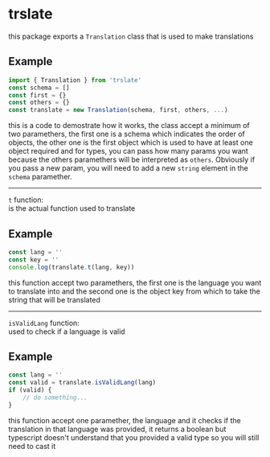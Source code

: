 # trslate
this package exports a `Translation` class that is used to make translations

## Example

```js
import { Translation } from 'trslate'
const schema = []
const first = {}
const others = {}
const translate = new Translation(schema, first, others, ...)
```

this is a code to demostrate how it works, the class accept a minimum of two paramethers, the first one is a schema which indicates the order of objects, the other one is the first object which is used to have at least one object required and for types, you can pass how many params you want because the others paramethers will be interpreted as `others`. Obviously if you pass a new param, you will need to add a new `string` element in the `schema` paramether.

---

`t` function:<br>
is the actual function used to translate

## Example

```js
const lang = ''
const key = ''
console.log(translate.t(lang, key))
```

this function accept two paramethers, the first one is the language you want to translate into and the second one is the object key from which to take the string that will be translated

---

`isValidLang` function:<br>
used to check if a language is valid

## Example

```js
const lang = ''
const valid = translate.isValidLang(lang)
if (valid) {
    // do something...
}
```

this function accept one paramether, the language and it checks if the translation in that language was provided, it returns a boolean but typescript doesn't understand that you provided a valid type so you will still need to cast it